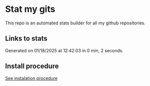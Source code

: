 # Stat my gits

This repo is an automated stats builder for all my github repositories.

## Links to stats


Generated on 01/18/2025 at 12:42:03 in 0 min, 2 seconds.

## Install procedure

[See instalation procedure](./src/install.md)
